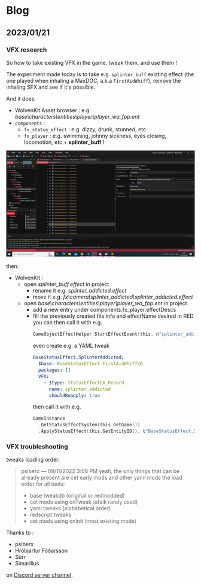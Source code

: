 # Blog

## 2023/01/21

### VFX research

So how to take existing VFX in the game, tweak them, and use them !

The experiment made today is to take e.g. `splinter_buff` existing effect (the one played when inhaling a MaxDOC, a.k.a `FirstAidWhiff`), remove the inhaling SFX and see if it's possible.

And it does:

- WolvenKit Asset browser : e.g. *base\characters\entities\player\player_wa_fpp.ent*
- `components` :
  - `fx_status_effect` : e.g. dizzy, drunk, stunned, etc
  - `fx_player` : e.g. swimming, johnny sickness, eyes closing, locomotion, etc + **splinter_buff** !

![WolvenKit splinter_buff effect](pictures/RED-splinter_buff.png)

then:

- WolvenKit :
  - open *splinter_buff.effect* in project
    - rename it e.g. *splinter_addicted.effect*
    - move it e.g. *fx\camera\splinter_addicted\splinter_addicted.effect*
  - open *base\characters\entities\player\player_wa_fpp.ent* in project
    - add a new entry under components.fx_player.effectDescs
    - fill the previously created file info and effectName desired in RED
      you can then call it with e.g.
      ```swift
      GameObjectEffectHelper.StartEffectEvent(this, n"splinter_addicted");
      ```
      even create e.g. a YAML tweak
      ```yaml
      BaseStatusEffect.SplinterAddicted:
        $base: BaseStatusEffect.FirstAidWhiffV0
        packages: []
        VFX:
          - $type: StatusEffectFX_Record
            name: splinter_addicted
            shouldReapply: true
      ```
      then call it with e.g.
      ```swift
      GameInstance
        .GetStatusEffectSystem(this.GetGame())
        .ApplyStatusEffect(this.GetEntityID(), t"BaseStatusEffect.SplinterAddicted", this.GetRecordID(), this.GetEntityID());
      ```

### VFX troubleshooting

tweaks loading order:

> psiberx — 09/11/2022 3:08 PM
> yeah, the only things that can be already present are cet early mods and other yaml mods
> the load order for all tools:
> - base tweakdb (original or redmodded)
> - cet mods using onTweak (afaik rarely used)
> - yaml tweaks (alphabetical order)
> - redscript tweaks
> - cet mods using onInit (most existing mods) 

Thanks to :
- psiberx
- Hróbjartur Fóðarsson
- Sürr
- Simarilius

on [Discord server channel](https://discord.gg/redmodding).